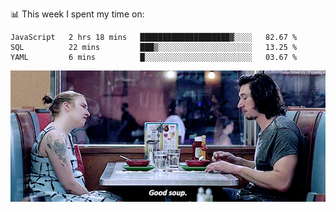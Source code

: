 📊 This week I spent my time on:
<!--START_SECTION:waka-->
```text
JavaScript   2 hrs 18 mins   ████████████████████▓░░░░   82.67 % 
SQL          22 mins         ███▒░░░░░░░░░░░░░░░░░░░░░   13.25 % 
YAML         6 mins          █░░░░░░░░░░░░░░░░░░░░░░░░   03.67 % 
```
<!--END_SECTION:waka-->


![](goodSoup.gif)
